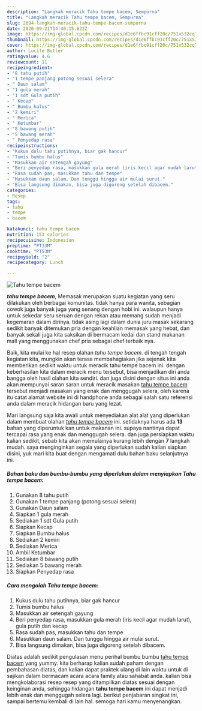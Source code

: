 ```yaml
---
description: "Langkah meracik Tahu tempe bacem, Sempurna"
title: "Langkah meracik Tahu tempe bacem, Sempurna"
slug: 2694-langkah-meracik-tahu-tempe-bacem-sempurna
date: 2020-09-21T14:40:15.622Z
image: https://img-global.cpcdn.com/recipes/d1e6ffbc91cff20c/751x532cq70/tahu-tempe-bacem-foto-resep-utama.jpg
thumbnail: https://img-global.cpcdn.com/recipes/d1e6ffbc91cff20c/751x532cq70/tahu-tempe-bacem-foto-resep-utama.jpg
cover: https://img-global.cpcdn.com/recipes/d1e6ffbc91cff20c/751x532cq70/tahu-tempe-bacem-foto-resep-utama.jpg
author: Lucile Butler
ratingvalue: 4.6
reviewcount: 11
recipeingredient:
- "8 tahu putih"
- "1 tempe panjang potong sesuai selera"
- " Daun salam"
- "1 gula merah"
- "1 sdt Gula putih"
- " Kecap"
- " Bumbu halus"
- "2 kemiri"
- " Merica"
- " Ketumbar"
- "8 bawang putih"
- "5 bawang merah"
- " Penyedap rasa"
recipeinstructions:
- "Kukus dulu tahu putihnya, biar gak hancur"
- "Tumis bumbu halus"
- "Masukkan air setengah gayung"
- "Beri penyedap rasa, masukkan gula merah (iris kecil agar mudah larut), gula putih dan kecap"
- "Rasa sudah pas, masukkan tahu dan tempe"
- "Masukkan daun salam. Dan tunggu hingga air mulai surut."
- "Bisa langsung dimakan, bisa juga digoreng setelah dibacem."
categories:
- Resep
tags:
- tahu
- tempe
- bacem

katakunci: tahu tempe bacem 
nutrition: 153 calories
recipecuisine: Indonesian
preptime: "PT33M"
cooktime: "PT53M"
recipeyield: "2"
recipecategory: Lunch

---
```



![Tahu tempe bacem](https://img-global.cpcdn.com/recipes/d1e6ffbc91cff20c/751x532cq70/tahu-tempe-bacem-foto-resep-utama.jpg)

<b><i>tahu tempe bacem</i></b>, Memasak merupakan suatu kegiatan yang seru dilakukan oleh berbagai komunitas. tidak hanya para wanita, sebagian cowok juga banyak juga yang senang dengan hobi ini. walaupun hanya untuk sekedar seru seruan dengan rekan atau memang sudah menjadi kegemaran dalam dirinya. tidak asing lagi dalam dunia juru masak sekarang sedikit banyak ditemukan pria dengan keahlian memasak yang hebat, dan banyak sekali juga kita saksikan di bermacam kedai dan stand makanan mall yang menggunakan chef pria sebagai chef terbaik nya.



Baik, kita mulai ke hal resep olahan <i>tahu tempe bacem</i>. di tengah tengah kegiatan kita, mungkin akan terasa membahagiakan jika sejenak kita memberikan sedikit waktu untuk meracik tahu tempe bacem ini. dengan keberhasilan kita dalam meracik menu tersebut, bisa menjadikan diri anda bangga oleh hasil olahan kita sendiri. dan juga disini dengan situs ini anda akan mempunyai saran saran untuk meracik masakan <u>tahu tempe bacem</u> tersebut menjadi masakan yang enak dan menggugah selera, oleh karena itu catat alamat website ini di handphone anda sebagai salah satu referensi anda dalam meracik hidangan baru yang lezat.


Mari langsung saja kita awali untuk menyediakan alat alat yang diperlukan dalam membuat olahan <u><i>tahu tempe bacem</i></u> ini. setidaknya harus ada <b>13</b> bahan yang diperuntuk kan untuk makanan ini. supaya nantinya dapat tercapai rasa yang enak dan menggugah selera. dan juga persiapkan waktu kalian sedikit, sebab kita akan memulainya kurang lebih dengan <b>7</b> langkah mudah. saya menginginkan segala yang diperlukan sudah kalian siapkan disini, yuk mari kita buat dengan mengamati dulu bahan baku selanjutnya ini.

<!--inarticleads1-->

##### Bahan baku dan bumbu-bumbu yang diperlukan dalam menyiapkan Tahu tempe bacem:

1. Gunakan 8 tahu putih
1. Gunakan 1 tempe panjang (potong sesuai selera)
1. Gunakan  Daun salam
1. Siapkan 1 gula merah
1. Sediakan 1 sdt Gula putih
1. Siapkan  Kecap
1. Siapkan  Bumbu halus
1. Sediakan 2 kemiri
1. Sediakan  Merica
1. Ambil  Ketumbar
1. Sediakan 8 bawang putih
1. Sediakan 5 bawang merah
1. Siapkan  Penyedap rasa




<!--inarticleads2-->

##### Cara mengolah Tahu tempe bacem:

1. Kukus dulu tahu putihnya, biar gak hancur
1. Tumis bumbu halus
1. Masukkan air setengah gayung
1. Beri penyedap rasa, masukkan gula merah (iris kecil agar mudah larut), gula putih dan kecap
1. Rasa sudah pas, masukkan tahu dan tempe
1. Masukkan daun salam. Dan tunggu hingga air mulai surut.
1. Bisa langsung dimakan, bisa juga digoreng setelah dibacem.




Diatas adalah sedikit pengulasan menu perihal bumbu bumbu <u>tahu tempe bacem</u> yang yummy. kita berharap kalian sudah paham dengan pembahasan diatas, dan kalian dapat praktek ulang di lain waktu untuk di sajikan dalam bermacam acara acara family atau sahabat anda. kalian bisa mengkolaborasi resep resep yang ditampilkan diatas sesuai dengan keinginan anda, sehingga hidangan <b>tahu tempe bacem</b> ini dapat menjadi lebih enak dan menggugah selera lagi. berikut penjabaran singkat ini, sampai bertemu kembali di lain hal. semoga hari kamu menyenangkan.
